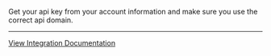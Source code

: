 Get your api key from your account information and make sure you use the correct api domain.

---
[View Integration Documentation](https://xsoar.pan.dev/docs/reference/integrations/deep-l)